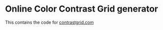 # Online Color Contrast Grid generator

This contains the code for [contrastgrid.com](https://contrastgrid.com)


